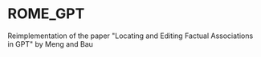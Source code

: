 # ROME_GPT
Reimplementation of the paper "Locating and Editing Factual Associations in GPT" by Meng and Bau 
